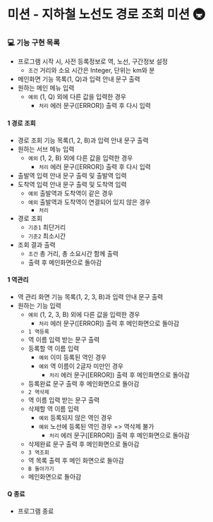 # 미션 - 지하철 노선도 경로 조회 미션 🚇

### 💻 기능 구현 목록

- 프로그램 시작 시, 사전 등록정보로 역, 노선, 구간정보 설정
    - `조건` 거리와 소요 시간은 Integer, 단위는 km와 분
- 메인화면 기능 목록(1, Q)과 입력 안내 문구 출력
- 원하는 메인 메뉴 입력
    - `예외` (1, Q) 외에 다른 값을 입력한 경우
        - `처리` 에러 문구([ERROR]) 출력 후 다시 입력

#### 1 경로 조회
- 경로 조회 기능 목록(1, 2, B)과 입력 안내 문구 출력
- 원하는 서브 메뉴 입력
    - `예외` (1, 2, B) 외에 다른 값을 입력한 경우
        - `처리` 에러 문구([ERROR]) 출력 후 다시 입력
- 출발역 입력 안내 문구 출력 및 출발역 입력
- 도착역 입력 안내 문구 출력 및 도착역 입력
    - `예외` 출발역과 도착역이 같은 경우
    - `예외` 출발역과 도착역이 연결되어 있지 않은 경우
        - `처리` 
- 경로 조회
    - `기준1` 최단거리
    - `기준2` 최소시간
- 조회 결과 출력
    - `조건` 총 거리, 총 소요시간 함께 출력
    - 출력 후 메인화면으로 돌아감
    
#### 1 역관리
- 역 관리 화면 기능 목록(1, 2, 3, B)과 입력 안내 문구 출력
- 원하는 기능 입력
    - `예외` (1, 2, 3, B) 외에 다른 값을 입력한 경우
        - `처리` 에러 문구([ERROR]) 출력 후 메인화면으로 돌아감
    - `1 역등록`
    - 역 이름 입력 받는 문구 출력
    - 등록할 역 이름 입력
        - `예외` 이미 등록된 역인 경우
        - `예외` 역 이름이 2글자 미만인 경우
            - `처리` 에러 문구([ERROR]) 출력 후 메인화면으로 돌아감
    - 등록완료 문구 출력 후 메인화면으로 돌아감
    - `2 역삭제`
    - 역 이름 입력 받는 문구 출력
    - 삭제할 역 이름 입력
        - `예외` 등록되지 않은 역인 경우
        - `예외` 노선에 등록된 역인 경우 => 역삭제 불가
            - `처리` 에러 문구([ERROR]) 출력 후 메인화면으로 돌아감
    - 삭제완료 문구 출력 후 메인화면으로 돌아감
    - `3 역조회`
    - 역 목록 출력 후 메인 화면으로 돌아감
    - `B 돌아가기`
    - 메인화면으로 돌아감

#### Q 종료
- 프로그램 종료